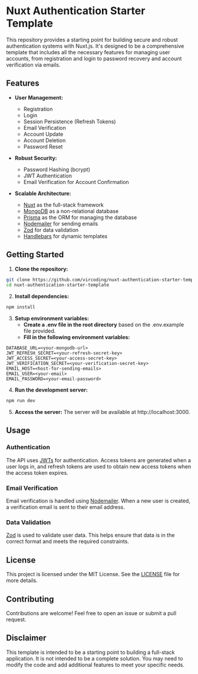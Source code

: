 # Nuxt Authentication Starter Template

This repository provides a starting point for building secure and robust authentication systems with Nuxt.js. It's designed to be a comprehensive template that includes all the necessary features for managing user accounts, from registration and login to password recovery and account verification via emails.

## Features

- **User Management:**

  - Registration
  - Login
  - Session Persistence (Refresh Tokens)
  - Email Verification
  - Account Update
  - Account Deletion
  - Password Reset

- **Robust Security:**

  - Password Hashing (bcrypt)
  - JWT Authentication
  - Email Verification for Account Confirmation

- **Scalable Architecture:**

  - [Nuxt](https://nuxt.com/) as the full-stack framework
  - [MongoDB](https://www.mongodb.com/) as a non-relational database
  - [Prisma](https://www.prisma.io/) as the ORM for managing the database
  - [Nodemailer](https://nodemailer.com/) for sending emails
  - [Zod](https://zod.dev/) for data validation
  - [Handlebars](https://handlebarsjs.com/) for dynamic templates

## Getting Started

1. **Clone the repository:**

```bash
git clone https://github.com/vircoding/nuxt-authentication-starter-template.git
cd nuxt-authentication-starter-template
```

2. **Install dependencies:**

```bash
npm install
```

3. **Setup environment variables:**
   - **Create a .env file in the root directory** based on the .env.example file provided.
   - **Fill in the following environment variables:**

```
DATABASE_URL=<your-mongodb-url>
JWT_REFRESH_SECRET=<your-refresh-secret-key>
JWT_ACCESS_SECRET=<your-access-secret-key>
JWT_VERIFICATION_SECRET=<your-verification-secret-key>
EMAIL_HOST=<host-for-sending-emails>
EMAIL_USER=<your-email>
EMAIL_PASSWORD=<your-email-password>
```

4. **Run the development server:**

```bash
npm run dev
```

5. **Access the server:**
   The server will be available at http://localhost:3000.

## Usage

### Authentication

The API uses [JWTs](https://jwt.io/) for authentication. Access tokens are generated when a user logs in, and refresh tokens are used to obtain new access tokens when the access token expires.

### Email Verification

Email verification is handled using [Nodemailer](https://nodemailer.com/). When a new user is created, a verification email is sent to their email address.

### Data Validation

[Zod](https://zod.dev/) is used to validate user data. This helps ensure that data is in the correct format and meets the required constraints.

## License

This project is licensed under the MIT License. See the [LICENSE](LICENSE) file for more details.

## Contributing

Contributions are welcome! Feel free to open an issue or submit a pull request.

## Disclaimer

This template is intended to be a starting point to building a full-stack application. It is not intended to be a complete solution. You may need to modify the code and add additional features to meet your specific needs.

